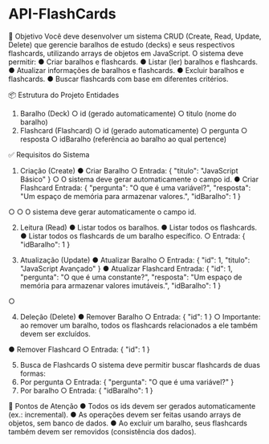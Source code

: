 # API-FlashCards

🎯 Objetivo
Você deve desenvolver um sistema CRUD (Create, Read, Update, Delete) que gerencie
baralhos de estudo (decks) e seus respectivos flashcards, utilizando arrays de objetos
em JavaScript.
O sistema deve permitir:
● Criar baralhos e flashcards.
● Listar (ler) baralhos e flashcards.
● Atualizar informações de baralhos e flashcards.
● Excluir baralhos e flashcards.
● Buscar flashcards com base em diferentes critérios.

📦 Estrutura do Projeto
Entidades
1. Baralho (Deck)
○ id (gerado automaticamente)
○ titulo (nome do baralho)
2. Flashcard (Flashcard)
○ id (gerado automaticamente)
○ pergunta
○ resposta
○ idBaralho (referência ao baralho ao qual pertence)

✅ Requisitos do Sistema
1. Criação (Create)
● Criar Baralho
○ Entrada: { "titulo": "JavaScript Básico" }
○ O sistema deve gerar automaticamente o campo id.
● Criar Flashcard
Entrada:
{
"pergunta": "O que é uma variável?",
"resposta": "Um espaço de memória para armazenar valores.",
"idBaralho": 1
}

○
○ O sistema deve gerar automaticamente o campo id.

2. Leitura (Read)
● Listar todos os baralhos.
● Listar todos os flashcards.
● Listar todos os flashcards de um baralho específico.
○ Entrada: { "idBaralho": 1 }

3. Atualização (Update)
● Atualizar Baralho
○ Entrada: { "id": 1, "titulo": "JavaScript Avançado" }
● Atualizar Flashcard
Entrada:
{
"id": 1,
"pergunta": "O que é uma constante?",
"resposta": "Um espaço de memória para armazenar valores imutáveis.",
"idBaralho": 1
}

○

4. Deleção (Delete)
● Remover Baralho
○ Entrada: { "id": 1 }
○ Importante: ao remover um baralho, todos os flashcards relacionados a ele
também devem ser excluídos.

● Remover Flashcard
○ Entrada: { "id": 1 }

5. Busca de Flashcards
O sistema deve permitir buscar flashcards de duas formas:
1. Por pergunta
○ Entrada: { "pergunta": "O que é uma variável?" }
2. Por baralho
○ Entrada: { "idBaralho": 1 }

🔑 Pontos de Atenção
● Todos os ids devem ser gerados automaticamente (ex.: incremental).
● As operações devem ser feitas usando arrays de objetos, sem banco de dados.
● Ao excluir um baralho, seus flashcards também devem ser removidos
(consistência dos dados).